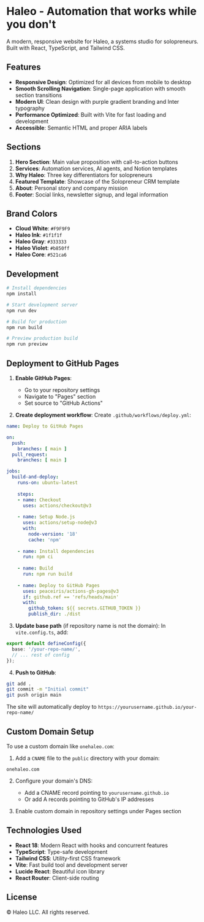 
# Haleo - Automation that works while you don't

A modern, responsive website for Haleo, a systems studio for solopreneurs. Built with React, TypeScript, and Tailwind CSS.

## Features

- **Responsive Design**: Optimized for all devices from mobile to desktop
- **Smooth Scrolling Navigation**: Single-page application with smooth section transitions
- **Modern UI**: Clean design with purple gradient branding and Inter typography
- **Performance Optimized**: Built with Vite for fast loading and development
- **Accessible**: Semantic HTML and proper ARIA labels

## Sections

1. **Hero Section**: Main value proposition with call-to-action buttons
2. **Services**: Automation services, AI agents, and Notion templates
3. **Why Haleo**: Three key differentiators for solopreneurs
4. **Featured Template**: Showcase of the Solopreneur CRM template
5. **About**: Personal story and company mission
6. **Footer**: Social links, newsletter signup, and legal information

## Brand Colors

- **Cloud White**: `#F9F9F9`
- **Haleo Ink**: `#1f1f1f`
- **Haleo Gray**: `#333333`
- **Haleo Violet**: `#b850ff`
- **Haleo Core**: `#521ca6`

## Development

```bash
# Install dependencies
npm install

# Start development server
npm run dev

# Build for production
npm run build

# Preview production build
npm run preview
```

## Deployment to GitHub Pages

1. **Enable GitHub Pages**:
   - Go to your repository settings
   - Navigate to "Pages" section
   - Set source to "GitHub Actions"

2. **Create deployment workflow**:
   Create `.github/workflows/deploy.yml`:

```yaml
name: Deploy to GitHub Pages

on:
  push:
    branches: [ main ]
  pull_request:
    branches: [ main ]

jobs:
  build-and-deploy:
    runs-on: ubuntu-latest
    
    steps:
    - name: Checkout
      uses: actions/checkout@v3
      
    - name: Setup Node.js
      uses: actions/setup-node@v3
      with:
        node-version: '18'
        cache: 'npm'
        
    - name: Install dependencies
      run: npm ci
      
    - name: Build
      run: npm run build
      
    - name: Deploy to GitHub Pages
      uses: peaceiris/actions-gh-pages@v3
      if: github.ref == 'refs/heads/main'
      with:
        github_token: ${{ secrets.GITHUB_TOKEN }}
        publish_dir: ./dist
```

3. **Update base path** (if repository name is not the domain):
   In `vite.config.ts`, add:
```typescript
export default defineConfig({
  base: '/your-repo-name/',
  // ... rest of config
});
```

4. **Push to GitHub**:
```bash
git add .
git commit -m "Initial commit"
git push origin main
```

The site will automatically deploy to `https://yourusername.github.io/your-repo-name/`

## Custom Domain Setup

To use a custom domain like `onehaleo.com`:

1. Add a `CNAME` file to the `public` directory with your domain:
```
onehaleo.com
```

2. Configure your domain's DNS:
   - Add a CNAME record pointing to `yourusername.github.io`
   - Or add A records pointing to GitHub's IP addresses

3. Enable custom domain in repository settings under Pages section

## Technologies Used

- **React 18**: Modern React with hooks and concurrent features
- **TypeScript**: Type-safe development
- **Tailwind CSS**: Utility-first CSS framework
- **Vite**: Fast build tool and development server
- **Lucide React**: Beautiful icon library
- **React Router**: Client-side routing

## License

© Haleo LLC. All rights reserved.
